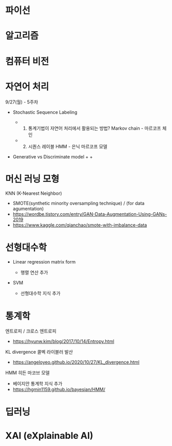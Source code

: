 
# 파이선


# 알고리즘 


# 컴퓨터 비전


# 자연어 처리 

9/27(월) - 5주차 
+ Stochastic Sequence Labeling
  + 1. 통계기법이 자연어 처리에서 활용되는 방법? Markov chain - 마르코프 체인
  + 2. 시퀀스 레이블 HMM   - 은닉 마르코프 모델 

+ Generative vs Discriminate model 
  + 
  + 


# 머신 러닝 모형

KNN (K-Nearest Neighbor)
  + SMOTE(synthetic minority oversampling technique) / (for data agumentation)
  + https://wordbe.tistory.com/entry/GAN-Data-Augmentation-Using-GANs-2019
  + https://www.kaggle.com/qianchao/smote-with-imbalance-data

# 선형대수학 

+ Linear regression matrix form
  + 행렬 연산 추가 
 
+ SVM 
  + 선형대수학 지식 추가 


# 통계학 

엔트로피 / 크로스 엔트로피
+ https://hyunw.kim/blog/2017/10/14/Entropy.html

KL divergence 콜벡 라이블러 발산 
+ https://angeloyeo.github.io/2020/10/27/KL_divergence.html

HMM 히든 마코브 모델
+ 베이지안 통계학 지식 추가 
+ https://hgmin1159.github.io/bayesian/HMM/


# 딥러닝

# XAI (eXplainable AI)

